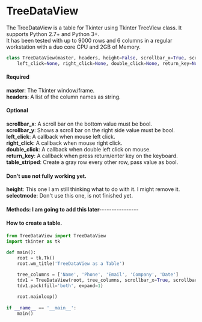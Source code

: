 # TreeDataView
The TreeDataView is a table for Tkinter using Tkinter TreeView class. It supports Python 2.7+ and Python 3+.  
It has been tested with up to 9000 rows and 6 columns in a regular workstation with a duo core CPU and 2GB of Memory.  

```python
class TreeDataView(master, headers, height=False, scrollbar_x=True, scrollbar_y=True, selectmode=None,
    left_click=None, right_click=None, double_click=None, return_key=None, table_striped=False):
```

#### Required
**master**: The Tkinter window/frame.  
**headers**: A list of the column names as string.   
#### Optional
**scrollbar_x**: A scroll bar on the bottom value must be bool.  
**scrollbar_y**: Shows a scroll bar on the right side value must be bool.  
**left_click**: A callback when mouse left click.  
**right_click**: A callback when mouse right click.  
**double_click**: A callback when double left click on mouse.  
**return_key**: A callback when press return/enter key on the keyboard.  
**table_striped**: Create a gray row every other row, pass value as bool.  
#### Don't use not fully working yet.
**height**: This one I am still thinking what to do with it. I might remove it.
**selectmode**: Don't use this one, is not finished yet.  


#### Methods: I am going to add this later----------------

#### How to create a table.
```python
from TreeDataView import TreeDataView
import tkinter as tk

def main():
    root = tk.Tk()
    root.wm_title('TreeDataView as a Table')
    
    tree_columns = ['Name', 'Phone', 'Email', 'Company', 'Date']
    tdv1 = TreeDataView(root, tree_columns, scrollbar_x=True, scrollbar_y=True, double_click=callback)
    tdv1.pack(fill='both', expand=1)

    root.mainloop()
    
if __name__ == '__main__':
    main()
```
